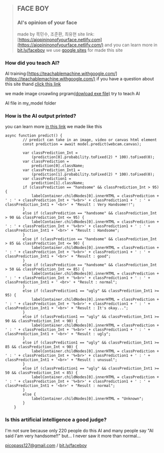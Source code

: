 


> ## FACE BOY
> ### AI's opinion of your face
> made by 목민수, 조준환, 최유현
site link: [https://aiopininonofyourface.netlify.com](https://aiopininonofyourface.netlify.com/)
and you can learn more in [bit.ly/faceboy](https://bit.ly/faceboy) we use [google sites](https://sites.google.com/new) for made this site


### How did you teach AI?

AI training:[https://teachablemachine.withgoogle.com/](https://teachablemachine.withgoogle.com/)
if you have a question about this site thand [click this link](https://teachablemachine.withgoogle.com/faq)


we made image croawling prgram[(dowload exe file)](https://sites.google.com/view/faceboy/%EC%A0%9C%EC%9E%91%EB%B0%A9%EB%B2%95?authuser=1#h.p_Vpm6hnMARFva
) try to teach AI 

AI file in my_model folder

### How is the AI ​​output printed?
you can learn more [in this link](https://github.com/googlecreativelab/teachablemachine-community/tree/master/libraries/image)
we made like this

    async function predict() {
            // predict can take in an image, video or canvas html element
            const prediction = await model.predict(webcam.canvas);

            var classPrediction_Int =
                (prediction[0].probability.toFixed(2) * 100).toFixed(0);
            var classPrediction =
                prediction[0].className;
            var classPrediction_Int1 =
                (prediction[1].probability.toFixed(2) * 100).toFixed(0);
            var classPrediction1 =
                prediction[1].className;
            if (classPrediction == "handsome" && classPrediction_Int > 95) {
                labelContainer.childNodes[0].innerHTML = classPrediction + ' : ' + classPrediction_Int + '%<br>' + classPrediction1 + ' : ' + classPrediction_Int1 + '<br>' + "Result : Very Handsome!!";
            }
            else if (classPrediction == "handsome" && classPrediction_Int > 90 && classPrediction_Int <= 95) {
                labelContainer.childNodes[0].innerHTML = classPrediction + ' : ' + classPrediction_Int + '%<br>' + classPrediction1 + ' : ' + classPrediction_Int1 + '<br>' + "Result : Handsome";
            }
            else if (classPrediction == "handsome" && classPrediction_Int > 85 && classPrediction_Int <= 90) {
                labelContainer.childNodes[0].innerHTML = classPrediction + ' : ' + classPrediction_Int + '%<br>' + classPrediction1 + ' : ' + classPrediction_Int1 + '<br>' + "Result : good";
            }
            else if (classPrediction == "handsome" && classPrediction_Int > 50 && classPrediction_Int <= 85) {
                labelContainer.childNodes[0].innerHTML = classPrediction + ' : ' + classPrediction_Int + '%<br>' + classPrediction1 + ' : ' + classPrediction_Int1 + ' <br>' + "Result : normal";
            }
            else if (classPrediction1 == "ugly" && classPrediction_Int1 >= 95) {
                labelContainer.childNodes[0].innerHTML = classPrediction + ' : ' + classPrediction_Int + '%<br>' + classPrediction1 + ' : ' + classPrediction_Int1 + '<br>' + "Result : It's okay...";
            }
            else if (classPrediction1 == "ugly" && classPrediction_Int1 >= 90 && classPrediction_Int < 90) {
                labelContainer.childNodes[0].innerHTML = classPrediction + ' : ' + classPrediction_Int + '%<br>' + classPrediction1 + ' : ' + classPrediction_Int1 + '<br>' + "Result : ugly";
            }
            else if (classPrediction1 == "ugly" && classPrediction_Int1 >= 85 && classPrediction_Int < 90) {
                labelContainer.childNodes[0].innerHTML = classPrediction + ' : ' + classPrediction_Int + '%<br>' + classPrediction1 + ' : ' + classPrediction_Int1 + '<br>' + "Result : unusual";
            }
            else if (classPrediction1 == "ugly" && classPrediction_Int1 >= 50 && classPrediction_Int < 85) {
                labelContainer.childNodes[0].innerHTML = classPrediction + ' : ' + classPrediction_Int + '%<br>' + classPrediction1 + ' : ' + classPrediction_Int1 + '<br>' + "Result : normal";
            }
            else {
                labelContainer.childNodes[0].innerHTML = "Unknown";
            }
        }
###   Is this artificial intelligence a good judge?
I'm not sure because only 220 people do this AI and many people say "AI said I'am very handsome!!"
but... I never saw it more than normal...

picopass127@gmail.com / [bit.ly/faceboy](https://bit.ly/faceboy)
